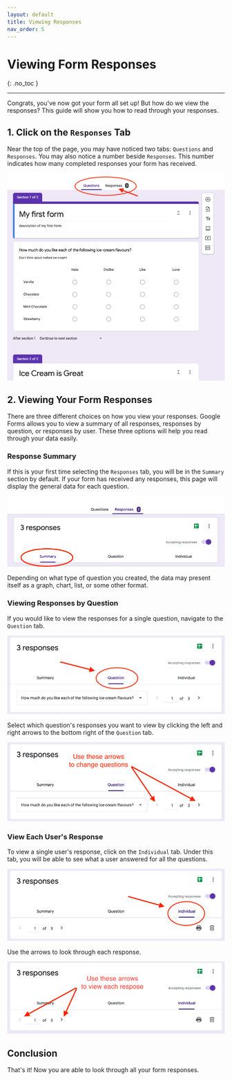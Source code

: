```yaml
---
layout: default
title: Viewing Responses
nav_order: 5
---
```


# Viewing Form Responses

{: .no_toc }

---

Congrats, you've now got your form all set up! But how do we view the responses? This guide will show you how to read through your responses.

## 1. Click on the `Responses` Tab

Near the top of the page, you may have noticed two tabs: `Questions` and `Responses`. You may also notice a number beside `Responses`. This number indicates how many completed responses your form has received.

![Tabs](./images/results/1_tabs.png)

## 2. Viewing Your Form Responses

There are three different choices on how you view your responses. Google Forms allows you to view a summary of all responses, responses by question, or responses by user. These three options will help you read through your data easily.

### Response Summary

If this is your first time selecting the `Responses` tab, you will be in the `Summary` section by default. If your form has received any responses, this page will display the general data for each question.

![Summary](./images/results/2_summary.png)

Depending on what type of question you created, the data may present itself as a graph, chart, list, or some other format.

### Viewing Responses by Question

If you would like to view the responses for a single question, navigate to the `Question` tab.

![Tabs](./images/results/3_tabs.png)

Select which question's responses you want to view by clicking the left and right arrows to the bottom right of the `Question` tab.

![Arrows](./images/results/3_arrows.png)

### View Each User's Response

To view a single user's response, click on the `Individual` tab. Under this tab, you will be able to see what a user answered for all the questions.

![Tabs](./images/results/4_tabs.png)

Use the arrows to look through each response.

![arrows](./images/results/4_users.png)

## Conclusion

That's it! Now you are able to look through all your form responses.
